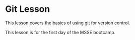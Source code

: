 # Git Lesson

This lesson covers the basics of using git for version control.

This lesson is for the first day of the MSSE bootcamp.
